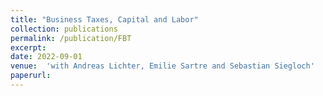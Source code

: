 ```yaml
---
title: "Business Taxes, Capital and Labor"
collection: publications
permalink: /publication/FBT
excerpt:
date: 2022-09-01
venue:  'with Andreas Lichter, Emilie Sartre and Sebastian Siegloch'
paperurl: 
---
```

